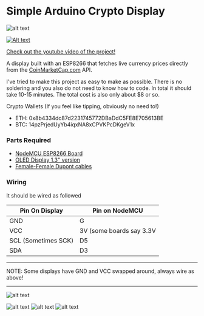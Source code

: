 # Simple Arduino Crypto Display

![alt text](https://i.imgur.com/QcoTabI.png "Display")

[![Alt text](https://img.youtube.com/vi/2IRsOFaWfho/0.jpg)](https://www.youtube.com/watch?v=2IRsOFaWfho)

[Check out the youtube video of the project!](https://www.youtube.com/watch?v=2IRsOFaWfho)

A display built with an ESP8266 that fetches live currency prices directly from the [CoinMarketCap.com](CoinMarketCap.com) API.

I've tried to make this project as easy to make as possible. There is no soldering and you also do not need to know how to code. In total it should take 10-15 minutes. The total cost is also only about $8 or so.

Crypto Wallets (If you feel like tipping, obviously no need to!)
* ETH: 0x8b4334dc87d2231745772DBaDdC5FE8E705613BE
* BTC: 14pzPrjedUyYb4iqxNA8xCPVKPcDKgeV1x

### Parts Required

* [NodeMCU ESP8266 Board](http://s.click.aliexpress.com/e/ayNNnYN)
* [OLED Display 1.3" version](http://s.click.aliexpress.com/e/EqByrzb)
* [Female-Female Dupont cables](http://s.click.aliexpress.com/e/2nq7AuR)


### Wiring 

It should be wired as followed

| Pin On Display| Pin on NodeMCU |
| ------------- |----------------|
| GND     | G |
| VCC     | 3V (some boards say 3.3V |
| SCL (Sometimes SCK)    | D5 |
| SDA     | D3 |

---

NOTE: Some displays have GND and VCC swapped around, always wire as above!

---
![alt text](https://i.imgur.com/jaC6E2S.jpg?1 "Warning")


![alt text](https://i.imgur.com/OrTd5SX.jpg "Wiring")
![alt text](https://i.imgur.com/0pLIPvH.png "Wiring to Screen")
![alt text](https://i.imgur.com/xgvBrwZ.png "Wiring to Board")
